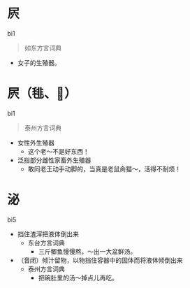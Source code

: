 # 屄
bi1
> 如东方言词典
- 女子的生殖器。

# 屄（毴、𣭈）
bi1
> 泰州方言词典
- 女性外生殖器
  - 这个老～不是好东西！
- 泛指部分雌性家畜外生殖器
  - 敢同老王动手动脚的，当真是老鼠肏猫～，活得不耐烦！

# 泌
bi5
+ 挡住渣滓把液体倒出来
  * 东台方言词典
    - 三斤鲫鱼慢慢熬，～出一大盆鲜汤。
+ （音闭）倾汁留物，以物挡住容器中的固体而将液体倾倒出来
  * 泰州方言词典
    - 把碗肚里的汤～掉点儿再吃。
